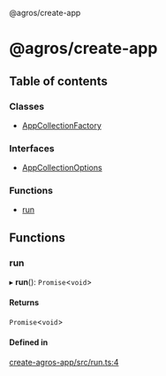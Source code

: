 @agros/create-app

# @agros/create-app

## Table of contents

### Classes

- [AppCollectionFactory](classes/AppCollectionFactory.md)

### Interfaces

- [AppCollectionOptions](interfaces/AppCollectionOptions.md)

### Functions

- [run](index.md#run)

## Functions

### <a id="run" name="run"></a> run

▸ **run**(): `Promise`<`void`\>

#### Returns

`Promise`<`void`\>

#### Defined in

[create-agros-app/src/run.ts:4](https://github.com/agrosjs/agros/blob/4da6792/packages/create-agros-app/src/run.ts#L4)
